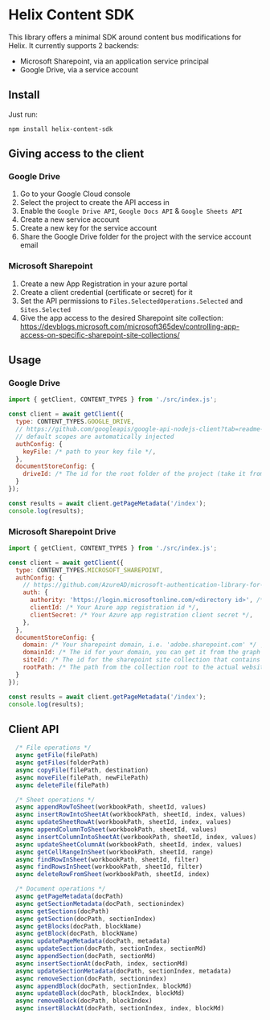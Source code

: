 # Helix Content SDK

This library offers a minimal SDK around content bus modifications for Helix.
It currently supports 2 backends:
- Microsoft Sharepoint, via an application service principal
- Google Drive, via a service account

## Install

Just run:
```shell
npm install helix-content-sdk
```

## Giving access to the client

### Google Drive

1. Go to your Google Cloud console
2. Select the project to create the API access in
3. Enable the `Google Drive API`, `Google Docs API` & `Google Sheets API`
4. Create a new service account
5. Create a new key for the service account
6. Share the Google Drive folder for the project with the service account email

### Microsoft Sharepoint

1. Create a new App Registration in your azure portal
2. Create a client credential (certificate or secret) for it
3. Set the API permissions to `Files.SelectedOperations.Selected` and `Sites.Selected`
4. Give the app access to the desired Sharepoint site collection: https://devblogs.microsoft.com/microsoft365dev/controlling-app-access-on-specific-sharepoint-site-collections/

## Usage

### Google Drive

```js
import { getClient, CONTENT_TYPES } from './src/index.js';

const client = await getClient({
  type: CONTENT_TYPES.GOOGLE_DRIVE,
  // https://github.com/googleapis/google-api-nodejs-client?tab=readme-ov-file#service-account-credentials
  // default scopes are automatically injected
  authConfig: {
    keyFile: /* path to your key file */,
  },
  documentStoreConfig: {
    driveId: /* The id for the root folder of the project (take it from the project's fstab.yaml if needed) */
  }
});

const results = await client.getPageMetadata('/index');
console.log(results);
```

### Microsoft Sharepoint Drive

```js
import { getClient, CONTENT_TYPES } from './src/index.js';

const client = await getClient({
  type: CONTENT_TYPES.MICROSOFT_SHAREPOINT,
  authConfig: {
    // https://github.com/AzureAD/microsoft-authentication-library-for-js/blob/dev/lib/msal-node/docs/initialize-confidential-client-application.md#configuration-basics
    auth: {
      authority: 'https://login.microsoftonline.com/<directory id>', /* Replace 'directory id' with the value in your app registration */
      clientId: /* Your Azure app registration id */,
      clientSecret: /* Your Azure app registration client secret */,
    },
  },
  documentStoreConfig: {
    domain: /* Your sharepoint domain, i.e. 'adobe.sharepoint.com' */ ,
    domainId: /* The id for your domain, you can get it from the graph explorer */,
    siteId: /* The id for the sharepoint site collection that contains your project files */,
    rootPath: /* The path from the collection root to the actual website root, i.e. '/sites/my-site' */,
  }
});

const results = await client.getPageMetadata('/index');
console.log(results);
```

## Client API

```js
  /* File operations */
  async getFile(filePath)
  async getFiles(folderPath)
  async copyFile(filePath, destination)
  async moveFile(filePath, newFilePath)
  async deleteFile(filePath)

  /* Sheet operations */
  async appendRowToSheet(workbookPath, sheetId, values)
  async insertRowIntoSheetAt(workbookPath, sheetId, index, values)
  async updateSheetRowAt(workbookPath, sheetId, index, values)
  async appendColumnToSheet(workbookPath, sheetId, values)
  async insertColumnIntoSheetAt(workbookPath, sheetId, index, values)
  async updateSheetColumnAt(workbookPath, sheetId, index, values)
  async getCellRangeInSheet(workbookPath, sheetId, range)
  async findRowInSheet(workbookPath, sheetId, filter)
  async findRowsInSheet(workbookPath, sheetId, filter)
  async deleteRowFromSheet(workbookPath, sheetId, index)

  /* Document operations */
  async getPageMetadata(docPath)
  async getSectionMetadata(docPath, sectionindex)
  async getSections(docPath)
  async getSection(docPath, sectionIndex)
  async getBlocks(docPath, blockName)
  async getBlock(docPath, blockName)
  async updatePageMetadata(docPath, metadata)
  async updateSection(docPath, sectionIndex, sectionMd)
  async appendSection(docPath, sectionMd)
  async insertSectionAt(docPath, index, sectionMd)
  async updateSectionMetadata(docPath, sectionIndex, metadata)
  async removeSection(docPath, sectionindex)
  async appendBlock(docPath, sectionIndex, blockMd)
  async updateBlock(docPath, blockIndex, blockMd)
  async removeBlock(docPath, blockIndex)
  async insertBlockAt(docPath, sectionIndex, index, blockMd)
```
